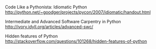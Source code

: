 Code Like a Pythonista: Idiomatic Python
http://python.net/~goodger/projects/pycon/2007/idiomatic/handout.html

Intermediate and Advanced Software Carpentry in Python
http://ivory.idyll.org/articles/advanced-swc/

Hidden features of Python
http://stackoverflow.com/questions/101268/hidden-features-of-python